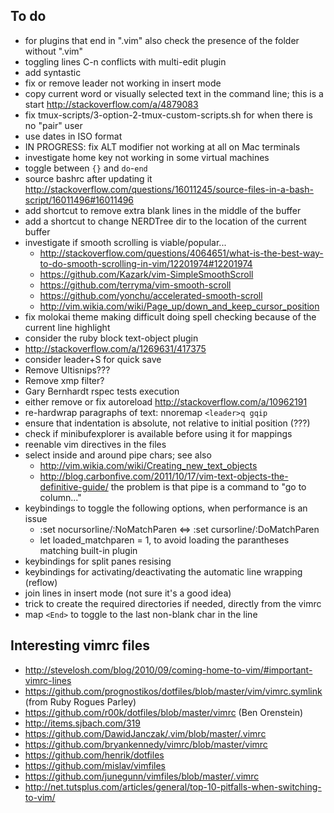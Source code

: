 To do
-----

* for plugins that end in ".vim" also check the presence of the folder without ".vim"
* toggling lines C-n conflicts with multi-edit plugin
* add syntastic
* fix or remove leader not working in insert mode
* copy current word or visually selected text in the command line; this is a start <http://stackoverflow.com/a/4879083>
* fix tmux-scripts/3-option-2-tmux-custom-scripts.sh for when there is no "pair" user
* use dates in ISO format
* IN PROGRESS: fix ALT modifier not working at all on Mac terminals
* investigate home key not working in some virtual machines
* toggle between `{}` and `do`-`end`
* source bashrc after updating it <http://stackoverflow.com/questions/16011245/source-files-in-a-bash-script/16011496#16011496>
* add shortcut to remove extra blank lines in the middle of the buffer
* add a shortcut to change NERDTree dir to the location of the current buffer
* investigate if smooth scrolling is viable/popular...
  - <http://stackoverflow.com/questions/4064651/what-is-the-best-way-to-do-smooth-scrolling-in-vim/12201974#12201974>
  - <https://github.com/Kazark/vim-SimpleSmoothScroll>
  - <https://github.com/terryma/vim-smooth-scroll>
  - <https://github.com/yonchu/accelerated-smooth-scroll>
  - <http://vim.wikia.com/wiki/Page_up/down_and_keep_cursor_position>
* fix molokai theme making difficult doing spell checking because of the current line highlight
* consider the ruby block text-object plugin
* <http://stackoverflow.com/a/1269631/417375>
* consider leader+S for quick save
* Remove Ultisnips???
* Remove xmp filter?
* Gary Bernhardt rspec tests execution
* either remove or fix autoreload <http://stackoverflow.com/a/10962191>
* re-hardwrap paragraphs of text: nnoremap `<leader>q gqip`
* ensure that indentation is absolute, not relative to initial position (???)
* check if minibufexplorer is available before using it for mappings
* reenable vim directives in the files
* select inside and around pipe chars; see also
  - <http://vim.wikia.com/wiki/Creating_new_text_objects>
  - <http://blog.carbonfive.com/2011/10/17/vim-text-objects-the-definitive-guide/>
  the problem is that pipe is a command to "go to column..."
* keybindings to toggle the following options, when performance is an issue
  * :set nocursorline/:NoMatchParen <=> :set cursorline/:DoMatchParen
  * let loaded_matchparen = 1, to avoid loading the parantheses matching built-in plugin
* keybindings for split panes resising
* keybindings for activating/deactivating the automatic line wrapping (reflow)
* join lines in insert mode (not sure it's a good idea)
* trick to create the required directories if needed, directly from the vimrc
* map `<End>` to toggle to the last non-blank char in the line

Interesting vimrc files
-----------------------

* <http://stevelosh.com/blog/2010/09/coming-home-to-vim/#important-vimrc-lines>
* <https://github.com/prognostikos/dotfiles/blob/master/vim/vimrc.symlink> (from Ruby Rogues Parley)
* <https://github.com/r00k/dotfiles/blob/master/vimrc> (Ben Orenstein)
* <http://items.sjbach.com/319>
* <https://github.com/DawidJanczak/.vim/blob/master/.vimrc>
* <https://github.com/bryankennedy/vimrc/blob/master/vimrc>
* <https://github.com/henrik/dotfiles>
* <https://github.com/mislav/vimfiles>
* <https://github.com/junegunn/vimfiles/blob/master/.vimrc>
* <http://net.tutsplus.com/articles/general/top-10-pitfalls-when-switching-to-vim/>
